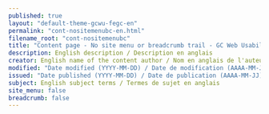 ```yaml
---
published: true
layout: "default-theme-gcwu-fegc-en"
permalink: "cont-nositemenubc-en.html"
filename_root: "cont-nositemenubc"
title: "Content page - No site menu or breadcrumb trail - GC Web Usability theme"
description: English description / Description en anglais
creator: English name of the content author / Nom en anglais de l'auteur du contenu
modified: "Date modified (YYYY-MM-DD) / Date de modification (AAAA-MM-JJ)"
issued: "Date published (YYYY-MM-DD) / Date de publication (AAAA-MM-JJ)"
subject: English subject terms / Termes de sujet en anglais
site_menu: false
breadcrumb: false
---
```


